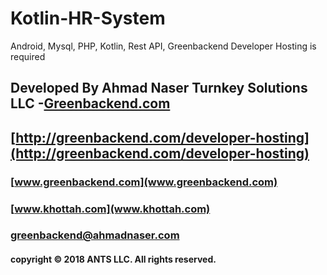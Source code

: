 # Kotlin-HR-System
Android, Mysql, PHP, Kotlin, Rest API, Greenbackend Developer Hosting is required

## Developed By Ahmad Naser Turnkey Solutions LLC -[Greenbackend.com](Greenbackend.com)
## [http://greenbackend.com/developer-hosting](http://greenbackend.com/developer-hosting)
### [www.greenbackend.com](www.greenbackend.com)
### [www.khottah.com](www.khottah.com)
### greenbackend@ahmadnaser.com
#### copyright © 2018 ANTS LLC. All rights reserved.

